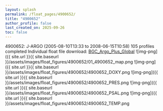 ```yaml
---
layout: splash
permalink: /float_pages/4900652/
title: "4900652"
author_profile: false
last_created_on: 2025-09-26
toc: false
---
```

 
4900652: J-ARGO (2005-08-10T13:33 to 2008-06-15T10:58)
105 profiles completed
Individual float file download: [BGC_Argo_Plus_Global](https://ftp.soest.hawaii.edu/bgc_argo_plus/Individual_Floats/outliers_removed/4900652_Sprof_processed.nc)
![img-png]({{ site.url }}{{ site.baseurl }}/assets/images/float_figures/4900652/01_4900652_map.png
![img-png]({{ site.url }}{{ site.baseurl }}/assets/images/float_figures/4900652/4900652_DOXY.png
![img-png]({{ site.url }}{{ site.baseurl }}/assets/images/float_figures/4900652/4900652_PRES.png
![img-png]({{ site.url }}{{ site.baseurl }}/assets/images/float_figures/4900652/4900652_PSAL.png
![img-png]({{ site.url }}{{ site.baseurl }}/assets/images/float_figures/4900652/4900652_TEMP.png
